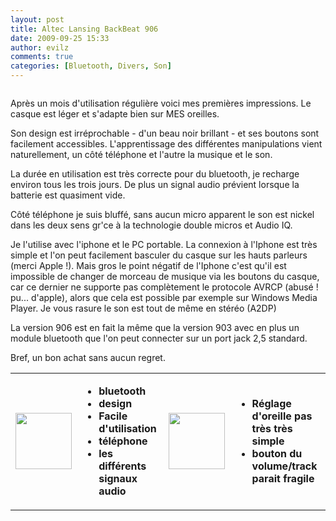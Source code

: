 ```yaml
---
layout: post
title: Altec Lansing BackBeat 906
date: 2009-09-25 15:33
author: evilz
comments: true
categories: [Bluetooth, Divers, Son]
---
```

<a class="zoom" title="Backbeat 906" href="http://farm4.static.flickr.com/3484/3942044884_80e6feb0d8_o.jpg">
<img class="alignleft withborder" src="https://farm4.static.flickr.com/3484/3942044884_6b79a57c38_m.jpg" alt="" /></a>

Après un mois d'utilisation régulière voici mes premières impressions. Le casque est léger et s'adapte bien sur MES oreilles.

Son design est irréprochable - d'un beau noir brillant - et ses boutons sont facilement accessibles. L'apprentissage des différentes manipulations vient naturellement, un côté téléphone et l'autre la musique et le son.

La durée en utilisation est très correcte pour du bluetooth, je recharge environ tous les trois jours. De plus un signal audio prévient lorsque la batterie est quasiment vide.

Côté téléphone je suis bluffé, sans aucun micro apparent le son est nickel dans les deux sens gr'ce à la technologie double micros et Audio IQ.

Je l'utilise avec l'iphone et le PC portable. La connexion à l'Iphone est très simple et l'on peut facilement basculer du casque sur les hauts parleurs (merci Apple !). Mais gros le point négatif de l'Iphone c'est qu'il est impossible de changer de morceau de musique via les boutons du casque, car ce dernier ne supporte pas complètement le protocole AVRCP (abusé ! pu... d'apple), alors que cela est possible par exemple sur Windows Media Player. Je vous rasure le son est tout de même en stéréo (A2DP)

La version 906 est en fait la même que la version 903 avec en plus un module bluetooth que l'on peut connecter sur un port jack 2,5 standard.

Bref, un bon achat sans aucun regret.
<table border="0">
<tbody>
<tr>
<td><img src="http://www.iconspedia.com/uploads/102659434934179167.png" alt="" width="90" height="90" /></td>
<td>
<ul>
	<li><strong>bluetooth</strong></li>
	<li><strong>design</strong></li>
	<li><strong>Facile d'utilisation</strong></li>
	<li><strong>téléphone</strong></li>
	<li><strong>les différents signaux audio</strong></li>
</ul>
</td>
<td><strong><img src="http://www.iconspedia.com/uploads/20546994251278366608.png" alt="" width="90" height="90" /></strong></td>
<td>
<ul>
	<li><strong>Réglage d'oreille pas très très simple</strong></li>
	<li><strong>bouton du volume/track parait fragile</strong></li>
</ul>
</td>
</tr>
</tbody></table>
